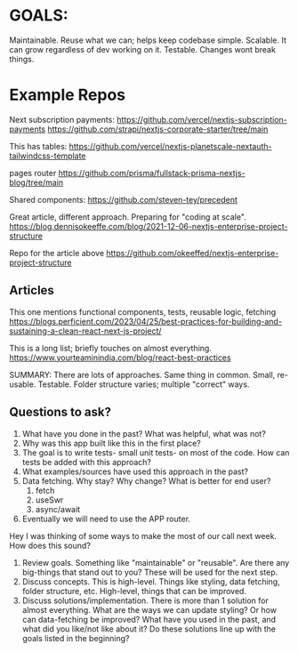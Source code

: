 
# GOALS:

Maintainable. Reuse what we can; helps keep codebase simple.
Scalable. It can grow regardless of dev working on it.
Testable. Changes wont break things.


# Example Repos


Next subscription payments:
https://github.com/vercel/nextjs-subscription-payments
https://github.com/strapi/nextjs-corporate-starter/tree/main

This has tables:
https://github.com/vercel/nextjs-planetscale-nextauth-tailwindcss-template

pages router
https://github.com/prisma/fullstack-prisma-nextjs-blog/tree/main


Shared components:
https://github.com/steven-tey/precedent

Great article, different approach. Preparing for "coding at scale".
https://blog.dennisokeeffe.com/blog/2021-12-06-nextjs-enterprise-project-structure

Repo for the article above
https://github.com/okeeffed/nextjs-enterprise-project-structure


## Articles

This one mentions functional components, tests, reusable logic, fetching
https://blogs.perficient.com/2023/04/25/best-practices-for-building-and-sustaining-a-clean-react-next-js-project/

This is a long list; briefly touches on almost everything.
https://www.yourteaminindia.com/blog/react-best-practices

SUMMARY:
There are lots of approaches. Same thing in common.
Small, re-usable.
Testable.
Folder structure varies; multiple "correct" ways.


## Questions to ask?

1. What have you done in the past? What was helpful, what was not?
2. Why was this app built like this in the first place?
3. The goal is to write tests- small unit tests- on most of the code. How can tests be added with this approach?
4. What examples/sources have used this approach in the past?
5. Data fetching. Why stay? Why change? What is better for end user?
   1. fetch
   2. useSwr
   3. async/await
6. Eventually we will need to use the APP router.


Hey I was thinking of some ways to make the most of our call next week. How does this sound?
1. Review goals. Something like "maintainable" or "reusable". Are there any big-things that stand out to you? These will be used for the next step.
2. Discuss concepts. This is high-level. Things like styling, data fetching, folder structure, etc. High-level, things that can be improved.
3. Discuss solutions/implementation. There is more than 1 solution for almost everything. What are the ways we can update styling? Or how can data-fetching be improved? What have you used in the past, and what did you like/not like about it? Do these solutions line up with the goals listed in the beginning?
